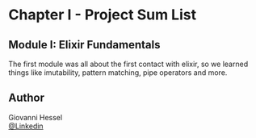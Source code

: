 # Chapter I - Project Sum List

##  Module I: Elixir Fundamentals

The first module was all about the first contact with elixir, so we learned things like imutability, pattern matching, pipe operators and more.

## Author

Giovanni Hessel\
[@Linkedin](https://www.linkedin.com/in/giovanni-garcia-hessel-137b1393/)